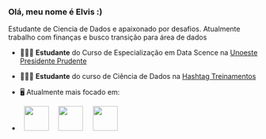 ### Olá, meu nome é Elvis :)
Estudante de Ciencia de Dados e apaixonado por desafios. Atualmente trabalho com finanças e busco transição para área de dados

- 👨🏻‍💻 **Estudante** do Curso de Especialização em Data Scence na <a href="https://www.unoeste.br/pos/data-science/"> Unoeste Presidente Prudente </a>
- 👨🏻‍💻 **Estudante** do curso de Ciência de Dados na <a href="https://www.hashtagtreinamentos.com/curso-ciencia-de-dados/"> Hashtag Treinamentos </a>

- 🖥️ Atualmente mais focado em:

- <div display="inline">
  &nbsp;&nbsp;<img src="https://cdn.jsdelivr.net/gh/devicons/devicon/icons/python/python-original.svg" width="50" />&nbsp;&nbsp;
  &nbsp;&nbsp;<img src="https://cdn.jsdelivr.net/gh/devicons/devicon/icons/r/r-original.svg" width="50" />&nbsp;&nbsp;
  &nbsp;&nbsp;<img src="https://cdn.jsdelivr.net/gh/devicons/devicon/icons/lua/lua-original-wordmark.svg" width="50" />&nbsp;&nbsp;
</div>
